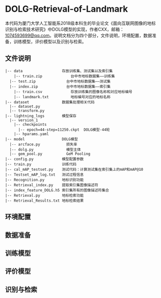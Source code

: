 # DOLG-Retrieval-of-Landmark
  本代码为厦门大学人工智能系2018级本科生的毕业论文《面向互联网图像的地标识别与检索技术研究》中DOLG模型的实现，作者CXX，邮箱：1074593699@qq.com。说明文档分为四个部分，文件说明，环境配置，数据准备，训练模型，评价模型以及识别与检索。
## 文件说明
```angular2html
|-- data                  存放训练集、测试集以及索引集
	|-- train.zip             台中市地标数据集——训练集
  |-- test.zip              台中市地标数据集——测试集
  |-- index.zip             台中市地标数据集——索引集
	|-- train.csv             存放训练集的图像名称和对应地标编号
	|-- landmark.txt          地标编号对应的地标名称
|-- dataset               数据集处理相关代码
  |-- dataset.py
  |-- transform.py
|-- lightning_logs        模型保存
  |-- version_1
    |-- checkpoints
      |-- epoch=44-step=11250.ckpt  DOLG模型-44轮
    |-- hparams.yaml
|-- model                 DOLG模型
  |-- arcface.py            损失率
  |-- dolg.py               模型主体
  |-- gem_pool.py           GeM Pooling
|-- config.py             模型配置参数
|-- train.py              训练代码
|-- cal_mAP_testset.py    测试代码：计算测试集在索引集上的mAP和mAP@10
|-- Testset_mAP_log.txt   测试过程信息
|-- Recognition.py        地标识别功能
|-- Retrieval_index.py    提取索引集图像描述符
|-- index_feature_DOLG.h5 索引集所有的图像描述符集合
|-- Retrieval.py          地标检索功能
|-- Retrieval_Results.txt 地标检索结果
```
## 环境配置

## 数据准备
## 训练模型
## 评价模型
## 识别与检索
